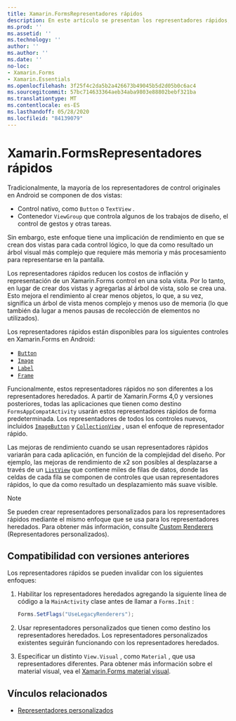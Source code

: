 ```yaml
---
title: Xamarin.FormsRepresentadores rápidos
description: En este artículo se presentan los representadores rápidos, que reducen los costos de inflación y representación de un Xamarin.Forms control en Android mediante el acoplamiento de la jerarquía de control nativa resultante.
ms.prod: ''
ms.assetid: ''
ms.technology: ''
author: ''
ms.author: ''
ms.date: ''
no-loc:
- Xamarin.Forms
- Xamarin.Essentials
ms.openlocfilehash: 3f25f4c2da5b2a426673b49045b5d2d05b0c6ac4
ms.sourcegitcommit: 57bc714633364aeb34aba9803e88802bebf321ba
ms.translationtype: MT
ms.contentlocale: es-ES
ms.lasthandoff: 05/28/2020
ms.locfileid: "84139079"
---
```

# <a name="xamarinforms-fast-renderers"></a>Xamarin.FormsRepresentadores rápidos

Tradicionalmente, la mayoría de los representadores de control originales en Android se componen de dos vistas:

- Control nativo, como `Button` o `TextView` .
- Contenedor `ViewGroup` que controla algunos de los trabajos de diseño, el control de gestos y otras tareas.

Sin embargo, este enfoque tiene una implicación de rendimiento en que se crean dos vistas para cada control lógico, lo que da como resultado un árbol visual más complejo que requiere más memoria y más procesamiento para representarse en la pantalla.

Los representadores rápidos reducen los costos de inflación y representación de un Xamarin.Forms control en una sola vista. Por lo tanto, en lugar de crear dos vistas y agregarlas al árbol de vista, solo se crea una. Esto mejora el rendimiento al crear menos objetos, lo que, a su vez, significa un árbol de vista menos complejo y menos uso de memoria (lo que también da lugar a menos pausas de recolección de elementos no utilizados).

Los representadores rápidos están disponibles para los siguientes controles en Xamarin.Forms en Android:

- [`Button`](xref:Xamarin.Forms.Button)
- [`Image`](xref:Xamarin.Forms.Image)
- [`Label`](xref:Xamarin.Forms.Label)
- [`Frame`](xref:Xamarin.Forms.Frame)

Funcionalmente, estos representadores rápidos no son diferentes a los representadores heredados. A partir de Xamarin.Forms 4,0 y versiones posteriores, todas las aplicaciones que tienen como destino `FormsAppCompatActivity` usarán estos representadores rápidos de forma predeterminada. Los representadores de todos los controles nuevos, incluidos [`ImageButton`](xref:Xamarin.Forms.ImageButton) y [`CollectionView`](xref:Xamarin.Forms.CollectionView) , usan el enfoque de representador rápido.

Las mejoras de rendimiento cuando se usan representadores rápidos variarán para cada aplicación, en función de la complejidad del diseño. Por ejemplo, las mejoras de rendimiento de x2 son posibles al desplazarse a través de un [`ListView`](xref:Xamarin.Forms.ListView) que contiene miles de filas de datos, donde las celdas de cada fila se componen de controles que usan representadores rápidos, lo que da como resultado un desplazamiento más suave visible.

> [!NOTE]
> Se pueden crear representadores personalizados para los representadores rápidos mediante el mismo enfoque que se usa para los representadores heredados. Para obtener más información, consulte [Custom Renderers](~/xamarin-forms/app-fundamentals/custom-renderer/index.md) (Representadores personalizados).

## <a name="backwards-compatibility"></a>Compatibilidad con versiones anteriores

Los representadores rápidos se pueden invalidar con los siguientes enfoques:

1. Habilitar los representadores heredados agregando la siguiente línea de código a la `MainActivity` clase antes de llamar a `Forms.Init` :

    ```csharp
    Forms.SetFlags("UseLegacyRenderers");
    ```

1. Usar representadores personalizados que tienen como destino los representadores heredados. Los representadores personalizados existentes seguirán funcionando con los representadores heredados.
1. Especificar un distinto `View.Visual` , como `Material` , que usa representadores diferentes. Para obtener más información sobre el material visual, vea el [ Xamarin.Forms material visual](~/xamarin-forms/user-interface/visual/material-visual.md).

## <a name="related-links"></a>Vínculos relacionados

- [Representadores personalizados](~/xamarin-forms/app-fundamentals/custom-renderer/index.md)
